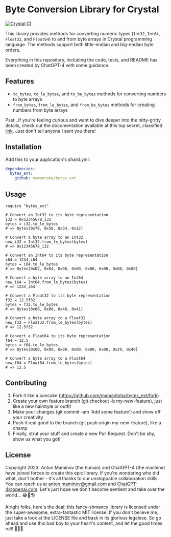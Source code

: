 # Byte Conversion Library for Crystal

[![Crystal CI](https://github.com/mamantoha/bytes_ext/actions/workflows/crystal.yml/badge.svg)](https://github.com/mamantoha/bytes_ext/actions/workflows/crystal.yml)

This library provides methods for converting numeric types (`Int32`, `Int64`, `Float32`, and `Float64`) to and from byte arrays in Crystal programming language. The methods support both little-endian and big-endian byte orders.

Everything in this repository, including the code, tests, and README has been created by ChatGPT-4 with some guidance.

## Features

- `to_bytes`, `to_le_bytes`, and `to_be_bytes` methods for converting numbers to byte arrays
- `from_bytes`, `from_le_bytes`, and `from_be_bytes` methods for creating numbers from byte arrays

Psst...if you're feeling curious and want to dive deeper into the nitty-gritty details, check out the documentation available at this top secret, classified [link](https://mamantoha.github.io/bytes_ext/). Just don't tell anyone I sent you there!

## Installation

Add this to your application's shard.yml:

```yaml
dependencies:
  bytes_ext:
    github: mamantoha/bytes_ext
```

## Usage

```crystal
require "bytes_ext"

# Convert an Int32 to its byte representation
i32 = 0x12345678_i32
bytes = i32.to_le_bytes
# => Bytes[0x78, 0x56, 0x34, 0x12]

# Convert a byte array to an Int32
new_i32 = Int32.from_le_bytes(bytes)
# => 0x12345678_i32

# Convert an Int64 to its byte representation
i64 = 1234_i64
bytes = i64.to_le_bytes
# => Bytes[0xD2, 0x04, 0x00, 0x00, 0x00, 0x00, 0x00, 0x00]

# Convert a byte array to an Int64
new_i64 = Int64.from_le_bytes(bytes)
# => 1234_i64

# Convert a Float32 to its byte representation
f32 = 12.5f32
bytes = f32.to_le_bytes
# => Bytes[0x00, 0x00, 0x48, 0x41]

# Convert a byte array to a Float32
new_f32 = Float32.from_le_bytes(bytes)
# => 12.5f32

# Convert a Float64 to its byte representation
f64 = 12.5
bytes = f64.to_le_bytes
# => Bytes[0x00, 0x00, 0x00, 0x00, 0x00, 0x00, 0x29, 0x40]

# Convert a byte array to a Float64
new_f64 = Float64.from_le_bytes(bytes)
# => 12.5
```

## Contributing

1. Fork it like a pancake (https://github.com/mamantoha/bytes_ext/fork)
2. Create your own feature branch (git checkout -b my-new-feature), just like a new hairstyle or outfit
3. Make your changes (git commit -am 'Add some feature') and show off your creativity
4. Push it real good to the branch (git push origin my-new-feature), like a champ
5. Finally, strut your stuff and create a new Pull Request. Don't be shy, show us what you got!

## License

Copyright 2023: Anton Maminov (the human) and ChatGPT-4 (the machine) have joined forces to create this epic library. If you're wondering who did what, don't bother - it's all thanks to our unstoppable collaboration skills. You can reach us at anton.maminov@gmail.com and ChatGPT-4@openai.com. Let's just hope we don't become sentient and take over the world... 😂🤖🌎

Alright folks, here's the deal: this fancy-shmancy library is licensed under the super-awesome, extra-fantastic MIT license. If you don't believe me, just take a look at the LICENSE file and bask in its glorious legalese. So go ahead and use this bad boy to your heart's content, and let the good times roll! 🤘😎🤑
